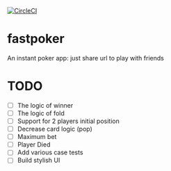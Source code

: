 [![CircleCI](https://circleci.com/gh/acro5piano/fastpoker.svg?style=svg)](https://circleci.com/gh/acro5piano/fastpoker)

# fastpoker

An instant poker app: just share url to play with friends

# TODO

- [ ] The logic of winner
- [ ] The logic of fold
- [ ] Support for 2 players initial position
- [ ] Decrease card logic (pop)
- [ ] Maximum bet
- [ ] Player Died
- [ ] Add various case tests
- [ ] Build stylish UI

